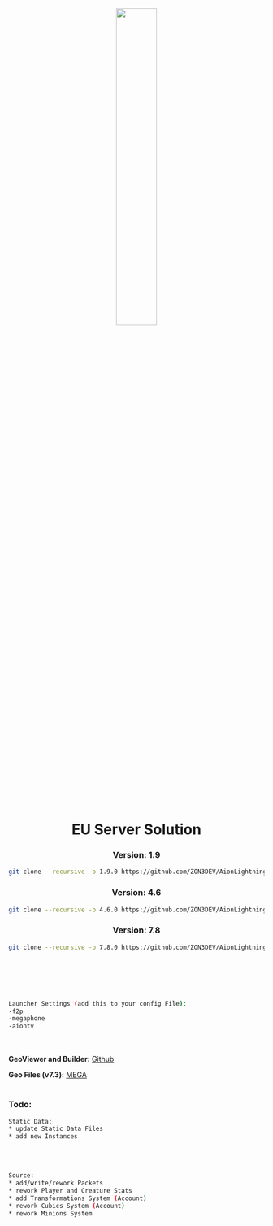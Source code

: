 <div align="center"><img src="https://raw.githubusercontent.com/ZON3DEV/AionLightning/7.8.0/Docs/images/al_banner.png" width=40%>

# EU Server Solution
### Version: 1.9
  ```sh
  git clone --recursive -b 1.9.0 https://github.com/ZON3DEV/AionLightning.git
  ```
### Version: 4.6
  ```sh
  git clone --recursive -b 4.6.0 https://github.com/ZON3DEV/AionLightning.git
  ```
### Version: 7.8
  ```sh
  git clone --recursive -b 7.8.0 https://github.com/ZON3DEV/AionLightning.git
  ```
</div>
<br></br>
<br></br>

```sh
Launcher Settings (add this to your config File):
-f2p
-megaphone
-aiontv
```
<br></br>
**GeoViewer and Builder:** [Github](https://github.com/zzsort/monono2)

**Geo Files (v7.3):** [MEGA](https://mega.nz/file/xKoDWJyL#uf_npX9rGt7t7bnq_RvRnpkGrTpwnYf637oWBBs247Q)
<br></br>
### Todo:
```sh
Static Data:
* update Static Data Files
* add new Instances
```
<br></br>
```sh
Source:
* add/write/rework Packets
* rework Player and Creature Stats
* add Transformations System (Account)
* rework Cubics System (Account)
* rework Minions System
```
